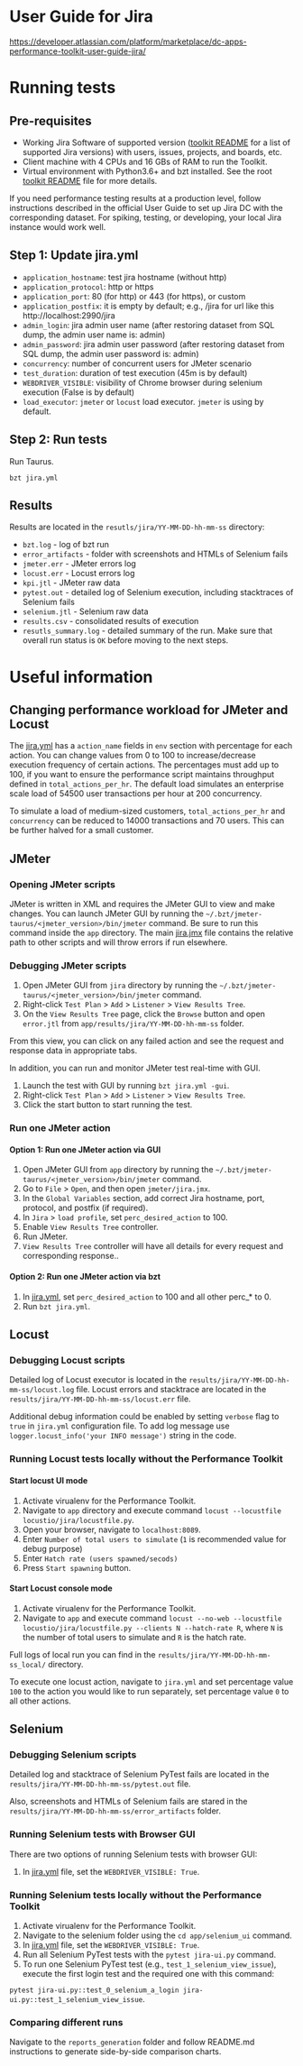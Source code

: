 # User Guide for Jira
https://developer.atlassian.com/platform/marketplace/dc-apps-performance-toolkit-user-guide-jira/

# Running tests
## Pre-requisites
* Working Jira Software of supported version ([toolkit README](../../README.md) for a list of supported Jira versions) with users, issues, projects, and boards, etc.
* Client machine with 4 CPUs and 16 GBs of RAM to run the Toolkit.
* Virtual environment with Python3.6+ and bzt installed. See the root [toolkit README](../../README.md) file for more details.

If you need performance testing results at a production level, follow instructions described 
in the official User Guide to set up Jira DC with the corresponding dataset.
For spiking, testing, or developing, your local Jira instance would work well.

## Step 1: Update jira.yml
* `application_hostname`: test jira hostname (without http)
* `application_protocol`: http or https
* `application_port`: 80 (for http) or 443 (for https), or custom
* `application_postfix`: it is empty by default; e.g., /jira for url like this http://localhost:2990/jira
* `admin_login`: jira admin user name (after restoring dataset from SQL dump, the admin user name is: admin)
* `admin_password`: jira admin user password (after restoring dataset from SQL dump, the admin user password is: admin) 
* `concurrency`: number of concurrent users for JMeter scenario
* `test_duration`: duration of test execution (45m is by default)
* `WEBDRIVER_VISIBLE`: visibility of Chrome browser during selenium execution (False is by default)
* `load_executor`: `jmeter` or `locust` load executor. `jmeter` is using by default.

## Step 2: Run tests
Run Taurus.
```
bzt jira.yml
```

## Results
Results are located in the `resutls/jira/YY-MM-DD-hh-mm-ss` directory:
* `bzt.log` - log of bzt run
* `error_artifacts` - folder with screenshots and HTMLs of Selenium fails
* `jmeter.err` - JMeter errors log
* `locust.err` - Locust errors log
* `kpi.jtl` - JMeter raw data
* `pytest.out` - detailed log of Selenium execution, including stacktraces of Selenium fails
* `selenium.jtl` - Selenium raw data
* `results.csv` - consolidated results of execution
* `resutls_summary.log` - detailed summary of the run. Make sure that overall run status is `OK` before moving to the 
next steps.


# Useful information

## Changing performance workload for JMeter and Locust
The [jira.yml](../../app/jira.yml) has a `action_name` fields in `env` section with percentage for each action. You can change values from 0 to 100 to increase/decrease execution frequency of certain actions. 
The percentages must add up to 100, if you want to ensure the performance script maintains 
throughput defined in `total_actions_per_hr`. The default load simulates an enterprise scale load of 54500 user transactions per hour at 200 concurrency.

To simulate a load of medium-sized customers, `total_actions_per_hr` and `concurrency` can be reduced to 14000 transactions and 70 users. This can be further halved for a small customer.

## JMeter
### Opening JMeter scripts
JMeter is written in XML and requires the JMeter GUI to view and make changes. You can launch JMeter GUI by running the `~/.bzt/jmeter-taurus/<jmeter_version>/bin/jmeter` command. 
Be sure to run this command inside the `app` directory. The main [jira.jmx](../../app/jmeter/jira.jmx) file contains the relative path to other scripts and will throw errors if run elsewhere. 

### Debugging JMeter scripts
1. Open JMeter GUI from `jira` directory by running the `~/.bzt/jmeter-taurus/<jmeter_version>/bin/jmeter` command. 
1. Right-click `Test Plan` > `Add` > `Listener` > `View Results Tree`. 
1. On the `View Results Tree` page, click the `Browse` button and open `error.jtl` from `app/results/jira/YY-MM-DD-hh-mm-ss` folder.

From this view, you can click on any failed action and see the request and response data in appropriate tabs.

In addition, you can run and monitor JMeter test real-time with GUI.
1. Launch the test with GUI by running `bzt jira.yml -gui`.
1. Right-click `Test Plan` > `Add` > `Listener` > `View Results Tree`. 
1. Click the start button to start running the test.

### Run one JMeter action
#### Option 1: Run one JMeter action via GUI
1. Open JMeter GUI from `app` directory by running the `~/.bzt/jmeter-taurus/<jmeter_version>/bin/jmeter` command. 
1. Go to `File` > `Open`, and then open `jmeter/jira.jmx`.
1. In the `Global Variables` section, add correct Jira hostname, port, protocol, and postfix (if required).
1. In `Jira` > `load profile`, set `perc_desired_action` to 100.
1. Enable `View Results Tree` controller.
1. Run JMeter.
1. `View Results Tree` controller will have all details for every request and corresponding response..

#### Option 2: Run one JMeter action via bzt
1. In [jira.yml](../../app/jira.yml), set `perc_desired_action` to 100 and all other perc_* to 0.
1. Run `bzt jira.yml`.


## Locust
### Debugging Locust scripts
Detailed log of Locust executor is located in the `results/jira/YY-MM-DD-hh-mm-ss/locust.log` file. Locust errors and stacktrace are located in the `results/jira/YY-MM-DD-hh-mm-ss/locust.err` file.

Additional debug information could be enabled by setting `verbose` flag to `true` in `jira.yml` configuration file. To add log message use `logger.locust_info('your INFO message')` string in the code.
### Running Locust tests locally without the Performance Toolkit
#### Start locust UI mode
1. Activate virualenv for the Performance Toolkit.
1. Navigate to `app` directory and execute command `locust --locustfile locustio/jira/locustfile.py`. 
1. Open your browser, navigate to `localhost:8089`.  
1. Enter `Number of total users to simulate` (`1` is recommended value for debug purpose)  
1. Enter `Hatch rate (users spawned/secods)` 
1. Press `Start spawning` button.

#### Start Locust console mode
1. Activate virualenv for the Performance Toolkit.
1. Navigate to `app` and execute command `locust --no-web --locustfile locustio/jira/locustfile.py --clients N --hatch-rate R`, where `N` is the number of total users to simulate and `R` is the hatch rate.  

Full logs of local run you can find in the `results/jira/YY-MM-DD-hh-mm-ss_local/` directory.

To execute one locust action, navigate to `jira.yml` and set percentage value `100` to the action you would like to run separately, set percentage value `0` to all other actions.


## Selenium
### Debugging Selenium scripts
Detailed log and stacktrace of Selenium PyTest fails are located in the `results/jira/YY-MM-DD-hh-mm-ss/pytest.out` file. 

Also, screenshots and HTMLs of Selenium fails are stared in the `results/jira/YY-MM-DD-hh-mm-ss/error_artifacts` folder. 

### Running Selenium tests with Browser GUI
There are two options of running Selenium tests with browser GUI:
1. In [jira.yml](../../app/jira.yml) file, set the `WEBDRIVER_VISIBLE: True`.


### Running Selenium tests locally without the Performance Toolkit
1. Activate virualenv for the Performance Toolkit.
1. Navigate to the selenium folder using the `cd app/selenium_ui` command. 
1. In [jira.yml](../../app/jira.yml) file, set the `WEBDRIVER_VISIBLE: True`.
1. Run all Selenium PyTest tests with the `pytest jira-ui.py` command.
1. To run one Selenium PyTest test (e.g., `test_1_selenium_view_issue`), execute the first login test and the required one with this command:

`pytest jira-ui.py::test_0_selenium_a_login jira-ui.py::test_1_selenium_view_issue`.


### Comparing different runs
Navigate to the `reports_generation` folder and follow README.md instructions to generate side-by-side comparison charts.
